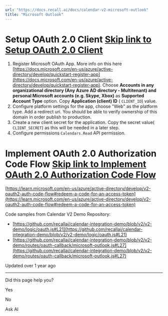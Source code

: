 ```yaml
---
url: "https://docs.recall.ai/docs/calendar-v2-microsoft-outlook"
title: "Microsoft Outlook"
---
```


# Setup OAuth 2.0 Client   [Skip link to Setup OAuth 2.0 Client](https://docs.recall.ai/docs/calendar-v2-microsoft-outlook\#setup-oauth-20-client)

1. Register Microsoft OAuth App. More info on this here [https://docs.microsoft.com/en-us/azure/active-directory/develop/quickstart-register-app](https://docs.microsoft.com/en-us/azure/active-directory/develop/quickstart-register-app). Choose **Accounts in any organizational directory (Any Azure AD directory - Multitenant) and personal Microsoft accounts (e.g. Skype, Xbox)** as **Supported Account Type** option. Copy **Application (client) ID** ( `CLIENT_ID`) value.
2. Configure platform settings for the app, choose "Web" as the platform type. Add a redirect uri. You should be able to verify ownership of this domain in order publish to production.
3. Create a new client secret for the application. Copy the secret value( `CLIENT_SECRET`) as this will be needed in a later step.
4. Configure permissions `Calendars.Read` API permission.

# Implement OAuth 2.0 Authorization Code Flow   [Skip link to Implement OAuth 2.0 Authorization Code Flow](https://docs.recall.ai/docs/calendar-v2-microsoft-outlook\#implement-oauth-20-authorization-code-flow)

[https://learn.microsoft.com/en-us/azure/active-directory/develop/v2-oauth2-auth-code-flow#redeem-a-code-for-an-access-token](https://learn.microsoft.com/en-us/azure/active-directory/develop/v2-oauth2-auth-code-flow#redeem-a-code-for-an-access-token)

Code samples from Calendar V2 Demo Repository:

- [https://github.com/recallai/calendar-integration-demo/blob/v2/v2-demo/logic/oauth.js#L21](https://github.com/recallai/calendar-integration-demo/blob/v2/v2-demo/logic/oauth.js#L21)
- [https://github.com/recallai/calendar-integration-demo/blob/v2/v2-demo/routes/oauth-callback/microsoft-outlook.js#L27](https://github.com/recallai/calendar-integration-demo/blob/v2/v2-demo/routes/oauth-callback/microsoft-outlook.js#L27)

Updated over 1 year ago

* * *

Did this page help you?

Yes

No

Ask AI